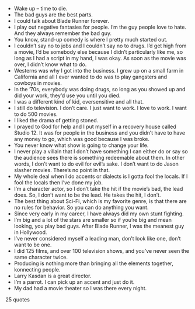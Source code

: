  - Wake up – time to die.
 - The bad guys are the best parts.
 - I could talk about Blade Runner forever.
 - I play out negative fantasies for people. I’m the guy people love to hate. And they always remember the bad guy.
 - You know, stand-up comedy is where I pretty much started out.
 - I couldn’t say no to jobs and I couldn’t say no to drugs. I’d get high from a movie, I’d be somebody else because I didn’t particularly like me, so long as I had a script in my hand, I was okay. As soon as the movie was over, I didn’t know what to do.
 - Westerns was why I got into the business. I grew up on a small farm in California and all I ever wanted to do was to play gangsters and cowboys in movies.
 - In the ’70s, everybody was doing drugs, so long as you showed up and did your work, they’d use you until you died.
 - I was a different kind of kid, oversensitive and all that.
 - I still do television. I don’t care. I just want to work. I love to work. I want to do 500 movies.
 - I liked the drama of getting stoned.
 - I prayed to God for help and I put myself in a recovery house called Studio 12. It was for people in the business and you didn’t have to have any money to go, which was good because I was broke.
 - You never know what show is going to change your life.
 - I never play a villain that I don’t have something I can either do or say so the audience sees there is something redeemable about them. In other words, I don’t want to do evil for evil’s sake. I don’t want to do Jason slasher movies. There’s no point in that.
 - My whole deal when I do accents or dialects is I gotta fool the locals. If I fool the locals then I’ve done my job.
 - I’m a character actor, so I don’t take the hit if the movie’s bad, the lead does. So, I don’t want to be the lead. He takes the hit, I don’t.
 - The best thing about Sci-Fi, which is my favorite genre, is that there are no rules for behavior. So you can do anything you want.
 - Since very early in my career, I have always did my own stunt fighting.
 - I’m big and a lot of the stars are smaller so if you’re big and mean looking, you play bad guys. After Blade Runner, I was the meanest guy in Hollywood.
 - I’ve never considered myself a leading man, don’t look like one, don’t want to be one.
 - I did 125 films, and over 100 television shows, and you’ve never seen the same character twice.
 - Producing is nothing more than bringing all the elements together, konnecting people.
 - Larry Kasdan is a great director.
 - I’m a parrot. I can pick up an accent and just do it.
 - My dad had a movie theater so I was there every night.

25 quotes